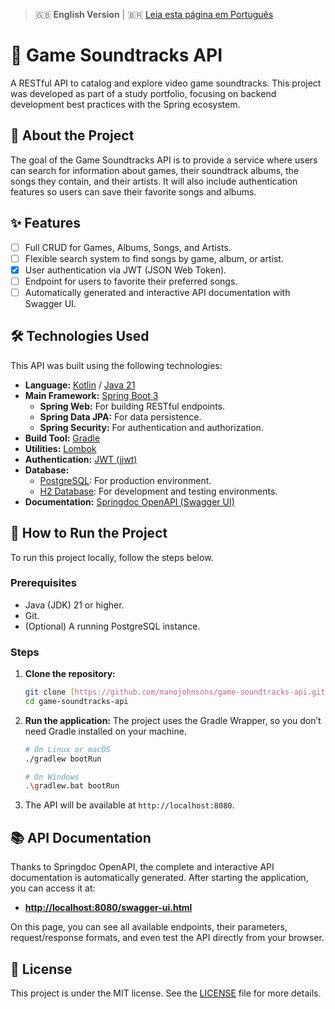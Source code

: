 > 🇬🇧 **English Version** | 🇧🇷 [Leia esta página em Português](README.md)

# 🎵 Game Soundtracks API

A RESTful API to catalog and explore video game soundtracks. This project was developed as part of a study portfolio, focusing on backend development best practices with the Spring ecosystem.

## 📖 About the Project

The goal of the Game Soundtracks API is to provide a service where users can search for information about games, their soundtrack albums, the songs they contain, and their artists. It will also include authentication features so users can save their favorite songs and albums.

## ✨ Features

- [ ] Full CRUD for Games, Albums, Songs, and Artists.
- [ ] Flexible search system to find songs by game, album, or artist.
- [x] User authentication via JWT (JSON Web Token).
- [ ] Endpoint for users to favorite their preferred songs.
- [ ] Automatically generated and interactive API documentation with Swagger UI.

## 🛠️ Technologies Used

This API was built using the following technologies:

- **Language:** [Kotlin](https://kotlinlang.org/) / [Java 21](https://www.oracle.com/java/)
- **Main Framework:** [Spring Boot 3](https://spring.io/projects/spring-boot)
  - **Spring Web:** For building RESTful endpoints.
  - **Spring Data JPA:** For data persistence.
  - **Spring Security:** For authentication and authorization.
- **Build Tool:** [Gradle](https://gradle.org/)
- **Utilities:** [Lombok](https://projectlombok.org/)
- **Authentication:** [JWT (jjwt)](https://github.com/jwtk/jjwt)
- **Database:**
  - [PostgreSQL](https://www.postgresql.org/): For production environment.
  - [H2 Database](https://www.h2database.com/): For development and testing environments.
- **Documentation:** [Springdoc OpenAPI (Swagger UI)](https://springdoc.org/)

## 🚀 How to Run the Project

To run this project locally, follow the steps below.

### Prerequisites

- Java (JDK) 21 or higher.
- Git.
- (Optional) A running PostgreSQL instance.

### Steps

1. **Clone the repository:**

    ```bash
    git clone [https://github.com/manojohnsons/game-soundtracks-api.git](https://github.com/manojohnsons/game-soundtracks-api.git)
    cd game-soundtracks-api
    ```

2. **Run the application:**
    The project uses the Gradle Wrapper, so you don’t need Gradle installed on your machine.

    ```bash
    # On Linux or macOS
    ./gradlew bootRun

    # On Windows
    .\gradlew.bat bootRun
    ```

3. The API will be available at `http://localhost:8080`.

## 📚 API Documentation

Thanks to Springdoc OpenAPI, the complete and interactive API documentation is automatically generated. After starting the application, you can access it at:

- **[http://localhost:8080/swagger-ui.html](http://localhost:8080/swagger-ui.html)**

On this page, you can see all available endpoints, their parameters, request/response formats, and even test the API directly from your browser.

## 📝 License

This project is under the MIT license. See the [LICENSE](LICENSE) file for more details.

